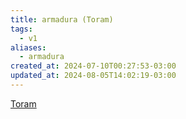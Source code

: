 ```yaml
---
title: armadura (Toram)
tags:
  - v1
aliases:
  - armadura
created_at: 2024-07-10T00:27:53-03:00
updated_at: 2024-08-05T14:02:19-03:00
---
```


[Toram](../../../../rascunhos/2024/07/2024-07-06-Toram.md)

